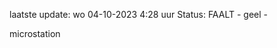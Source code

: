 laatste update: 
wo 04-10-2023  4:28   uur 
Status: FAALT - geel - 
<div class="service R">microstation</div>